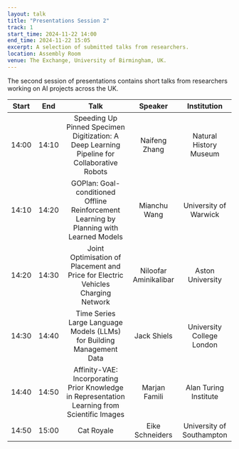 ```yaml
---
layout: talk
title: "Presentations Session 2"
track: 1
start_time: 2024-11-22 14:00
end_time: 2024-11-22 15:05
excerpt: A selection of submitted talks from researchers.
location: Assembly Room
venue: The Exchange, University of Birmingham, UK.
---
```


The second session of presentations contains short talks from researchers working on AI projects across the UK.

| Start   | End    | Talk                                                                                           | Speaker                | Institution |
|  :----: | :----: |   :----:                                                                                       |   :----:               |   :----:    |
| 14:00   | 14:10  | Speeding Up Pinned Specimen Digitization: A Deep Learning Pipeline for Collaborative Robots    | Naifeng	Zhang          | Natural History Museum    |
| 14:10   | 14:20  | GOPlan: Goal-conditioned Offline Reinforcement Learning by Planning with Learned Models        | Mianchu	Wang           | University of Warwick     |
| 14:20   | 14:30  | Joint Optimisation of Placement and Price for Electric Vehicles Charging Network               | Niloofar Aminikalibar  | Aston University          |
| 14:30   | 14:40  | Time Series Large Language Models (LLMs) for Building Management Data                          | Jack	Shiels           | University College London |
| 14:40   | 14:50  | Affinity-VAE: Incorporating Prior Knowledge in Representation Learning from Scientific Images  | Marjan Famili          | Alan Turing Institute     |
| 14:50   | 15:00  | Cat Royale                                                                                     | Eike	Schneiders       | University of Southampton |
